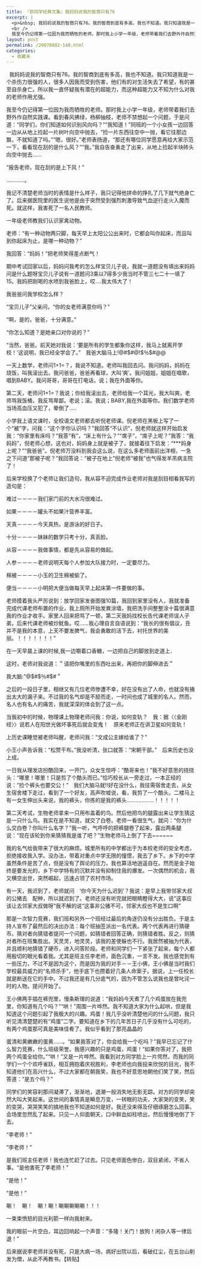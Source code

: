 ```yaml
---
title: 『郭同学经典文集』我妈妈说我的智商只有76
excerpt: |
  <p>&nbsp; 我妈妈说我的智商只有76。我的智商到底有多高，我也不知道。我只知道我是一个杀伤力很强的人，很多人因我而受到伤害，他们有的对生活失去了希望，有的甚至自杀身亡。所以我一直怀疑我有潜在的超能力，而这种超能力又不知为什么对我的老师作用尤强。　<br />
  <br />
  我至今仍记得第一位因为我而牺牲的老师。那时我上小学一年级，老师带着我们去野外作自然实践课。看到春风拂绿，杨柳抽枝，老师不禁想起一个问题，于是问 道：&ldquo;同学们，你们知道如何识别风向吗？&rdquo;&ldquo;我知道！&rdquo;同班的一个小女孩一边回答一边从从地上捡起一片树叶向空中抛去，&ldquo;捡一片东西往空中一抛，看它往那 边飘，不就知道了吗。&rdquo;&ldquo;嗯，很好。&rdquo;老师表扬道，&ldquo;那还有哪位同学愿意再给大家示范一下，看看现在刮的是什么风？&rdquo;&ldquo;我。&rdquo;我自告奋勇走了出来，从地上 捡起半块砖头向空中抛去&hellip;&hellip;　</p>
layout: post
permalink: /20070802-140.html
categories:
  - 收藏夹
---
```

&nbsp; 我妈妈说我的智商只有76。我的智商到底有多高，我也不知道。我只知道我是一个杀伤力很强的人，很多人因我而受到伤害，他们有的对生活失去了希望，有的甚至自杀身亡。所以我一直怀疑我有潜在的超能力，而这种超能力又不知为什么对我的老师作用尤强。　

我至今仍记得第一位因为我而牺牲的老师。那时我上小学一年级，老师带着我们去野外作自然实践课。看到春风拂绿，杨柳抽枝，老师不禁想起一个问题，于是问道：&ldquo;同学们，你们知道如何识别风向吗？&rdquo;&ldquo;我知道！&rdquo;同班的一个小女孩一边回答一边从从地上捡起一片树叶向空中抛去，&ldquo;捡一片东西往空中一抛，看它往那边飘，不就知道了吗。&rdquo;&ldquo;嗯，很好。&rdquo;老师表扬道，&ldquo;那还有哪位同学愿意再给大家示范一下，看看现在刮的是什么风？&rdquo;&ldquo;我。&rdquo;我自告奋勇走了出来，从地上捡起半块砖头向空中抛去&hellip;&hellip;　

&ldquo;报告老师，现在刮的是上下风！&rdquo;　

&hellip;&hellip;&hellip;&hellip;。　

我记不清楚老师当时的表情是什么样子，我只记得他拼命的挣扎了几下就气绝身亡了。后来据医院里的医生说他是由于突然受到强烈刺激导致气血逆行走火入魔而死。就这样，我害死了一名人民教师。　

一年级老师教我们认识家禽动物。　

老师：&ldquo;有一种动物两只脚，每天早上太阳公公出来时，它都会叫你起床，而且叫到你起床为止，是哪一种动物？&rdquo;　

我回答：&ldquo;妈妈！&rdquo;把老师笑得差点断气！　

期中考试回家以后，妈妈问我考的怎么样宝贝儿子说，我就一道题没有填出来妈妈问是什么题呀宝贝儿子说有一道题问3乘以7得多少我当时不管三七二十一填了15。我妈把刚喝的水喷到我爸脸上，哎&#8230;.我太伟大了！　

我爸爸问我学校怎么样？

&ldquo;宝贝儿子&rdquo;父亲问，&ldquo;你的女老师满意你吗？&rdquo;　

&ldquo;啊，是的，爸爸，十分满意。&rdquo;　

&ldquo;你怎么知道？是她亲口对你说的？&rdquo;　

&ldquo;当然，爸爸。前天她对我说：&lsquo;要是所有的学生都象你这样，我马上就离开学校！&rsquo;这说明，我已经全学会了。&rdquo;　我爸大脑马上!@#$#@!$％$#@@　

一天上数学，老师问1+1=？，我说不知道。老师叫我回去问。我问妈妈，妈妈在烧饭，叫我滚出去。我问爸爸，爸爸再看球，大叫&lsquo;爽&rsquo;。我问姐姐，姐姐在唱歌，唱到BABY。我问哥哥，哥哥在打电话，说；我在外面等你。　

第二天，老师问1+1=？我说；你给我滚出去，老师给我一个耳光，我大叫爽，老师骂我饭桶，我反骂卑鄙。老说；滚。我说；BABY,我在外面等你。我们数学老师当场高血压又犯了，晕倒了&#8230;..　

小学我上语文课时，全校语文老师都去听倪老师课。倪老师在黑板上写了一个&ldquo;被&rdquo;字，问我：&ldquo;这个字你认识吗？&rdquo;我回答&ldquo;不认识&rdquo;，倪老师就这样开始启发我：&ldquo;你家里有床吗？&rdquo;我答&ldquo;有&rdquo;，&ldquo;床上有什么？&rdquo;&ldquo;席子&rdquo;，&ldquo;席子上呢？&rdquo;我答：&ldquo;我妈妈&rdquo;，倪老师心想，这也对，妈妈身上就是被子了，就接着往下启发：&ldquo;\***妈身上呢？&rdquo;&ldquo;我爸爸&rdquo;。倪老师万没料到我会这么说，在这么多老师面前出洋相，一急之下问道&ldquo;那被子呢？&rdquo;我回答说：&ldquo;被子在地上&rdquo;倪老师&ldquo;被我&rdquo;也气得发羊羔病主院了！　

后来学校换了个老师让我们造句，我从容不迫完成作业老师对我是刮目相看我写的造句是：　

难过－－－－我们家门前的大水沟很难过。　

如果－－－－罐头不如果汁营养丰富。　

天真－－－－今天真热，是游泳的好日子。　

十分－－－－妹妹的数学只考十分，真丢脸。　

从容－－－－我做事情，都是先从容易的做起。　

人参－－－－老师说明天每个人参加大队接力时，一定要尽力。　

棉被－－－－小玉的卫生棉被偷了。　

便当－－－－小明把大便当做每天早上起床第一件要做的事。　

老师摸着我头严厉说到：放学回家发奋图强10篇，我回到家里没有人，我就准备完成代课老师布置的作业，我上厕所开始发粪涂墙，我把洗手间整整涂十篇很满意我的作业才收手。家里人回来把骂了一顿，第二天我妈找校长告代课老师误人子弟，后来代课老师被炒鱿鱼。哎&#8230;&#8230;我心理自言自语说到：&ldquo;我长的很有倡议，丑并不是我的本意，上天不要发脾气，我会勇敢的活下去，衬托世界的美丽。！！！！！！！&rdquo;　

在一天早晨上课的时候,我一边嚼着口香糖，一边把自己的脚放到走道上．　

这时，老师对我说道：＂请把你嘴里的东西吐出来，再把你的脚伸进去＂　

我大脑:"@$#$％#$#＂　

之后的一段日子里，相继又有几位老师惨遭不幸，好在没有出了人命，也就没有捅出太大的漏子来。不过我的名气却是不胫而走，一时间也成了城里的名人。然而，名人也有名人的痛苦，我就深深的体会到了这一点。　

当我初中的时候，物理课上物理老师问我：你说，如何变轨？　我：据〈〈金刚经〉〉说若人在阳世光做坏事死后就会变鬼！　原来老师正在讲卫星如何变轨！　

上历史课睡觉被老师叫醒，老师问我：&ldquo;文成公主嫁给谁了？&rdquo;　

小王小声告诉我：&ldquo;松赞干布。&rdquo;我没听清，张口就答：&ldquo;宋朝干部。&rdquo;　后来历史也没上成。　

一日我从理发店扮酷回来，一开门，众女生惊呼：&ldquo;酷哥来也！&rdquo;我不好意思的挠挠头：&ldquo;哪里！哪里！只是剪了个酷头而已。&rdquo;恰巧校长从一旁走过，一本正经的说：&ldquo;捡个裤头也要交公！&rdquo;　我们大脑马就!!好在没什么，我往需宿舍走去，从女生宿舍楼下走过，看到了一个好友，高声吹嘘说，看，我剪了一个酷头。二楼马上有一女生伸出头来说，我的裤头，你拣的是我的裤头&hellip;&hellip;&hellip;&hellip;&hellip;&hellip;！！！！！　

第二天考试，生物老师拿来一只用布盖着的鸟。然后他把鸟的腿露出来让学生猜这是一只什么鸟。我实在是不知道，就交了白卷。老师一看很生气，就问：&ldquo;你为什么交白卷？你叫什么名字？&rdquo;我一听，气呼呼的把裤腿卷了起来，露出两条腿说：&ldquo;现在该轮到你来猜猜我是谁了吧？&rdquo;生物老师马上倒了下去~~~~~~　

我的名气给我带来了很大的麻烦。城里所有的中学都出于为本校老师的安全考虑，拒绝接收我入学。没办法，带着对重点中学无限的憧憬，我去了乡下。乡下的中学虽然条件是苦了点，但是没有了舆论的压力，我也算活地逍遥自在。然而是金子始终是要发光的，乡下中学特有的沉默并没有抑制住我的爆发。一次偶然的机会，我又横空出世，突然崛起，迅速占领了农村市场。　

有一天，我迟到了，老师就问　&lsquo;你今天为什么迟到&rsquo;？我说：是早上我带邻家大叔的公猪去　配种，所以就迟到了。老师还没有听完就把眼睛瞪得大大，说&ldquo;这事应该让去邻家大叔做呀&rdquo;我不解的说&ldquo;这事非公猪不可，邻家大叔也不是生口啊&rdquo;　

那是一次智力竞赛，我们班和另外一个班经过最后的角逐仍没有分出胜负。于是主持人宣布了最然后的决出办法：每个班抽签派出一名代表。两个代表再进行猜硬币。猜对者向猜错者提问一个问题，如猜错者回答正确，则猜错者胜。反之，则猜对者所在班集胜出。天灵灵，地灵灵，该我的差使躲也不行。我居然被抽为代表，并且顺利地猜错了硬币，进入问答阶段。老师和同学们一下紧张了起来，每个人都用殷切的眼光看着我。尤其是班主任李老师，面色沉重，一言不发。我也感觉到有一些压力，不过不是因为这个，而是因为我的对手－－王小佛，王小佛是当时我们学校最具威力的&ldquo;名师杀手&rdquo;，他手底下也攒着好几条人命案子。据说，上一任校长就是断送在它的手中。不过我还是有几分底气的，因为不管怎么说我也是曾叱诧一时的人物。提问开始了。　

王小佛两手插在裤兜里，慢条斯理的说道：&ldquo;我妈妈今天煮了几个鸡蛋放在我兜里，你知道有几个吗？&rdquo;&ldquo;哄！&rdquo;周围一片哗然。我不知道大家为什么起哄，但是我知道这个问题引起了我极大的兴趣。鸡蛋！我几乎没听清楚他问的什么问题，我只听见清清楚楚的有&ldquo;鸡蛋&rdquo;二字。要知道在乡下的几年苦日子几乎没有什么可吃的，有两个鸡蛋那可真是美味佳肴了。我似乎看到了那亮晶晶的

蛋清和黄嫩嫩的蛋黄&hellip;&hellip;。&ldquo;如果我答对了，你会给我一个吃吗？&rdquo;我早已忘记了什么智力竞赛，什么班级荣誉。我感兴趣的只是鸡蛋，鸡蛋！&ldquo;如果你答对了，我把两个鸡蛋全给你。&rdquo;&ldquo;哄！&rdquo;又是一片哗然。我看到对方同学脸上一片愕然，而我的同学们一个个欢呼雀跃，相互拥抱着庆祝胜利，李老师也向我投来欣悦的目光，我不知道他们在高兴什么，不过大家都在朝我笑，我也不好意思地朝他们笑了笑，然后答道：&ldquo;是五个吗？&rdquo;　

同学们的笑容刹那间凝滞了，渐渐地，退潮一般消失地无影无踪。对方的同学却突然大叫大笑起来。这世间的事情真是瞬息万变，一转眼的功夫，大家哭的变笑，笑的变哭，哭哭笑笑的搞地我也不知道如何是好。我还没来得及仔细琢磨怎么回事。会场里忽然乱了起来。只见一人仰面朝天，口中鲜血如柱喷出，然后慢慢地倒了下去。　

&ldquo;李老师！&rdquo;　

&ldquo;李老师！&rdquo;　

是我们班主任老师！我也连忙赶了过去。只见老师面色惨白，双目紧闭，不省人事。&ldquo;是他害死了李老师！&rdquo;　

&ldquo;是他！&rdquo;　

&ldquo;是他！&rdquo;　

唰！　唰！　唰！唰！唰唰唰唰唰！！！　

一束束愤怒的目光利箭一样向我射来。　

我的眼前一片空白，耳边回响起一个声音：&ldquo;多隆！关门！放狗！闲杂人等一律后退！&rdquo;　

后来据说李老师并没有死，只是大病一场，病好出院以后，看破红尘，在五台山削发为僧，从此不再教书。【转贴】&nbsp;&nbsp;